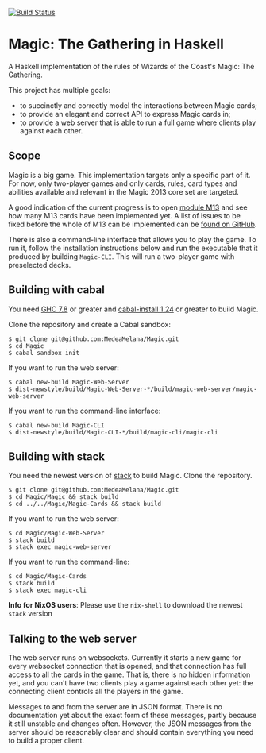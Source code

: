 [![Build Status](https://secure.travis-ci.org/MedeaMelana/Magic.png?branch=master)](https://travis-ci.org/MedeaMelana/Magic)

# Magic: The Gathering in Haskell

A Haskell implementation of the rules of Wizards of the Coast's Magic: The
Gathering.

This project has multiple goals:

* to succinctly and correctly model the interactions between Magic cards;
* to provide an elegant and correct API to express Magic cards in;
* to provide a web server that is able to run a full game where clients play against each other.

## Scope

Magic is a big game. This implementation targets only a specific part of it.
For now, only two-player games and only cards, rules, card types and abilities
available and relevant in the Magic 2013 core set are targeted.

A good indication of the current progress is to open [module M13](/Magic-Cards/src/Magic/M13.hs) and see how many M13 cards have been implemented yet. A list of issues to be fixed before the whole of M13 can be implemented can be [found on GitHub](https://github.com/MedeaMelana/Magic/milestone/1).

There is also a command-line interface that allows you to play the game. To run it, follow the installation instructions below and run the executable that it produced by building `Magic-CLI`. This will run a two-player game with preselected decks.

## Building with cabal

You need [GHC 7.8](http://www.haskell.org/ghc/download_ghc_7_8_2) or greater and [cabal-install 1.24](http://www.haskell.org/cabal/download.html) or greater to build Magic.

Clone the repository and create a Cabal sandbox:

```
$ git clone git@github.com:MedeaMelana/Magic.git
$ cd Magic
$ cabal sandbox init
```

If you want to run the web server:

```
$ cabal new-build Magic-Web-Server
$ dist-newstyle/build/Magic-Web-Server-*/build/magic-web-server/magic-web-server
```

If you want to run the command-line interface:

```
$ cabal new-build Magic-CLI
$ dist-newstyle/build/Magic-CLI-*/build/magic-cli/magic-cli
```

## Building with stack

You need the newest version of [stack](https://github.com/commercialhaskell/stack/blob/master/doc/GUIDE.md) to build Magic.
Clone the repository.

```
$ git clone git@github.com:MedeaMelana/Magic.git
$ cd Magic/Magic && stack build
$ cd ../../Magic/Magic-Cards && stack build
```

If you want to run the web server:

```
$ cd Magic/Magic-Web-Server
$ stack build
$ stack exec magic-web-server
```

If you want to run the command-line:

```
$ cd Magic/Magic-Cards
$ stack build
$ stack exec magic-cli
```

**Info for NixOS users**: Please use the `nix-shell` to download the newest `stack` version


## Talking to the web server

The web server runs on websockets. Currently it starts a new game for every websocket connection that is opened, and that connection has full access to all the cards in the game. That is, there is no hidden information yet, and you can't have two clients play a game against each other yet: the connecting client controls all the players in the game.

Messages to and from the server are in JSON format. There is no documentation yet about the exact form of these messages, partly because it still unstable and changes often. However, the JSON messages from the server should be reasonably clear and should contain everything you need to build a proper client.
